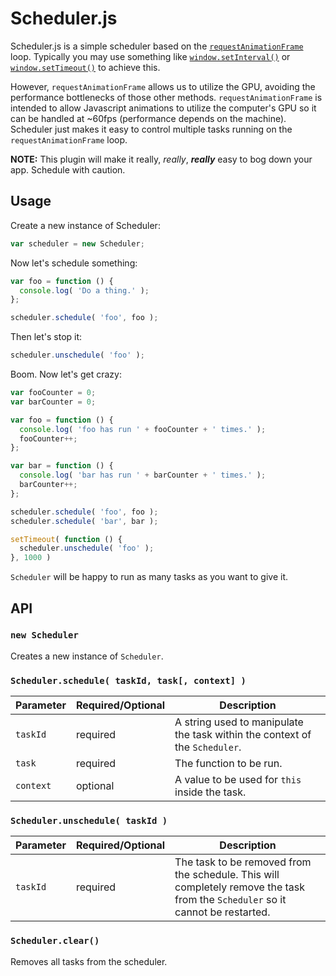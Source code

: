 # Scheduler.js

Scheduler.js is a simple scheduler based on the [`requestAnimationFrame`](https://developer.mozilla.org/en-US/docs/Web/API/window/requestAnimationFrame) loop. Typically you may use something like [`window.setInterval()`](https://developer.mozilla.org/en-US/docs/Web/API/WindowTimers/setInterval) or [`window.setTimeout()`](https://developer.mozilla.org/en-US/docs/Web/API/WindowTimers/setTimeout) to achieve this.

However, `requestAnimationFrame` allows us to utilize the GPU, avoiding the performance bottlenecks of those other methods. `requestAnimationFrame` is intended to allow Javascript animations to utilize the computer's GPU so it can be handled at ~60fps (performance depends on the machine). Scheduler just makes it easy to control multiple tasks running on the `requestAnimationFrame` loop.

**NOTE:** This plugin will make it really, *really*, ***really*** easy to bog down your app. Schedule with caution.

## Usage

Create a new instance of Scheduler:

```javascript
var scheduler = new Scheduler;
```

Now let's schedule something:

```javascript
var foo = function () {
  console.log( 'Do a thing.' );
};

scheduler.schedule( 'foo', foo );
```

Then let's stop it:

```javascript
scheduler.unschedule( 'foo' );
```

Boom. Now let's get crazy:
```javascript
var fooCounter = 0;
var barCounter = 0;

var foo = function () {
  console.log( 'foo has run ' + fooCounter + ' times.' );
  fooCounter++;
};

var bar = function () {
  console.log( 'bar has run ' + barCounter + ' times.' );
  barCounter++;
};

scheduler.schedule( 'foo', foo );
scheduler.schedule( 'bar', bar );

setTimeout( function () {
  scheduler.unschedule( 'foo' );
}, 1000 )
```

`Scheduler` will be happy to run as many tasks as you want to give it.

## API

### `new Scheduler`

Creates a new instance of `Scheduler`.

### `Scheduler.schedule( taskId, task[, context] )`

| Parameter | Required/Optional | Description |
|-|-|-|
| `taskId` | required | A string used to manipulate the task within the context of the `Scheduler`. |
| `task` | required | The function to be run. |
| `context` | optional | A value to be used for `this` inside the task. |

### `Scheduler.unschedule( taskId )`

| Parameter | Required/Optional | Description |
|-|-|-|
| `taskId` | required | The task to be removed from the schedule. This will completely remove the task from the `Scheduler` so it cannot be restarted. |

### `Scheduler.clear()`

Removes all tasks from the scheduler.
